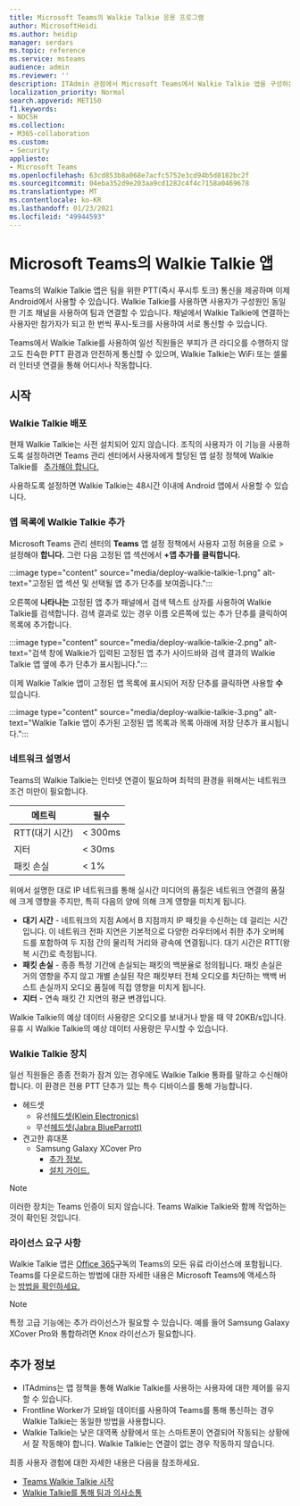 ```yaml
---
title: Microsoft Teams의 Walkie Talkie 응용 프로그램
author: MicrosoftHeidi
ms.author: heidip
manager: serdars
ms.topic: reference
ms.service: msteams
audience: admin
ms.reviewer: ''
description: ITAdmin 관점에서 Microsoft Teams에서 Walkie Talkie 앱을 구성하는 방법
localization_priority: Normal
search.appverid: MET150
f1.keywords:
- NOCSH
ms.collection:
- M365-collaboration
ms.custom:
- Security
appliesto:
- Microsoft Teams
ms.openlocfilehash: 63cd853b8a068e7acfc5752e3cd94b5d0102bc2f
ms.sourcegitcommit: 04eba352d9e203aa9cd1282c4f4c7158a0469678
ms.translationtype: MT
ms.contentlocale: ko-KR
ms.lasthandoff: 01/23/2021
ms.locfileid: "49944593"
---
```

# <a name="walkie-talkie-app-in-microsoft-teams"></a>Microsoft Teams의 Walkie Talkie 앱

Teams의 Walkie Talkie 앱은 팀을 위한 PTT(즉시 푸시투 토크) 통신을 제공하며 이제 Android에서 사용할 수 있습니다. Walkie Talkie를 사용하면 사용자가 구성원인 동일한 기조 채널을 사용하여 팀과 연결할 수 있습니다. 채널에서 Walkie Talkie에 연결하는 사용자만 참가자가 되고 한 번씩 푸시-토크를 사용하여 서로 통신할 수 있습니다.

Teams에서 Walkie Talkie를 사용하여 일선 직원들은 부피가 큰 라디오를 수행하지 않고도 친숙한 PTT 환경과 안전하게 통신할 수 있으며, Walkie Talkie는 WiFi 또는 셀룰러 인터넷 연결을 통해 어디서나 작동합니다.

## <a name="getting-started"></a>시작

### <a name="deploying-walkie-talkie"></a>Walkie Talkie 배포

현재 Walkie Talkie는 사전 설치되어 있지 않습니다. 조직의 사용자가 이 기능을 사용하도록 설정하려면 Teams 관리 센터에서 [](teams-app-setup-policies.md)사용자에게 할당된 앱 설정 정책에 Walkie Talkie를   [추가해야 합니다.](https://admin.teams.microsoft.com/)

사용하도록 설정하면 Walkie Talkie는 48시간 이내에 Android 앱에서 사용할 수 있습니다.

### <a name="adding-walkie-talkie-to-your-app-list"></a>앱 목록에 Walkie Talkie 추가

Microsoft Teams 관리 센터의 **Teams** 앱 설정 정책에서 사용자 고정 허용을 으로  >  설정해야 **합니다.**  그런 다음 고정된 앱 섹션에서 **+앱 추가를 클릭합니다.**

:::image type="content" source="media/deploy-walkie-talkie-1.png" alt-text="고정된 앱 섹션 및 선택될 앱 추가 단추를 보여줍니다.":::

오른쪽에 **나타나는** 고정된 앱 추가 패널에서 검색  텍스트 상자를 사용하여 Walkie Talkie를 검색합니다. 검색 결과로 있는 경우 이름  오른쪽에 있는 추가 단추를 클릭하여 목록에 추가합니다.

:::image type="content" source="media/deploy-walkie-talkie-2.png" alt-text="검색 창에 Walkie가 입력된 고정된 앱 추가 사이드바와 검색 결과의 Walkie Talkie 앱 옆에 추가 단추가 표시됩니다.":::

이제 Walkie Talkie 앱이 고정된 앱 목록에 표시되어 저장 단추를 클릭하면 사용할 **수** 있습니다.

:::image type="content" source="media/deploy-walkie-talkie-3.png" alt-text="Walkie Talkie 앱이 추가된 고정된 앱 목록과 목록 아래에 저장 단추가 표시됩니다.":::

### <a name="network-documentation"></a>네트워크 설명서

Teams의 Walkie Talkie는 인터넷 연결이 필요하며 최적의 환경을 위해서는 네트워크 조건 미만이 필요합니다.

|메트릭 | 필수 |
|---|---|
|RTT(대기 시간) | < 300ms |
|지터 |< 30ms |
|패킷 손실 |< 1% |

위에서 설명한 대로 IP 네트워크를 통해 실시간 미디어의 품질은 네트워크 연결의 품질에 크게 영향을 주지만, 특히 다음의 양에 의해 크게 영향을 미치게 됩니다.

- **대기 시간** - 네트워크의 지점 A에서 B 지점까지 IP 패킷을 수신하는 데 걸리는 시간입니다. 이 네트워크 전파 지연은 기본적으로 다양한 라우터에서 취한 추가 오버헤드를 포함하여 두 지점 간의 물리적 거리와 광속에 연결됩니다. 대기 시간은 RTT(왕복 시간)로 측정됩니다.
- **패킷 손실** - 종종 특정 기간에 손실되는 패킷의 백분율로 정의됩니다. 패킷 손실은 거의 영향을 주지 않고 개별 손실된 작은 패킷부터 전체 오디오를 차단하는 백백 버스트 손실까지 오디오 품질에 직접 영향을 미치게 됩니다.
- **지터** - 연속 패킷 간 지연의 평균 변경입니다.

Walkie Talkie의 예상 데이터 사용량은 오디오를 보내거나 받을 때 약 20KB/s입니다. 유휴 시 Walkie Talkie의 예상 데이터 사용량은 무시할 수 있습니다.

### <a name="walkie-talkie-devices"></a>Walkie Talkie 장치

일선 직원들은 종종 전화가 잠겨 있는 경우에도 Walkie Talkie 통화를 말하고 수신해야 합니다. 이 환경은 전용 PTT 단추가 있는 특수 디바이스를 통해 가능합니다.

- 헤드셋
  - 유선[헤드셋(Klein Electronics)](https://www.kleinelectronics.com/poc-accessories/mtwt/)
  - 무선[헤드셋(Jabra BlueParrott)](https://www.blueparrott.com/microsoft-teams-walkie-talkie)
- 견고한 휴대폰
  - Samsung Galaxy XCover Pro
    - [추가 정보.](https://www.samsung.com/us/business/products/mobile/phones/galaxy-xcover-pro/)
    - [설치 가이드.](https://docs.samsungknox.com/admin/knox-service-plugin/intune-teams.htm)

> [!NOTE]
> 이러한 장치는 Teams 인증이 되지 않습니다. Teams Walkie Talkie와 함께 작업하는 것이 확인된 것입니다.

### <a name="license-requirements"></a>라이선스 요구 사항

Walkie Talkie 앱은 [Office 365](https://docs.microsoft.com/MicrosoftTeams/office-365-licensing)구독의 Teams의 모든 유료 라이선스에 포함됩니다. Teams를 다운로드하는 방법에 대한 자세한 내용은 Microsoft Teams에 액세스하는 [방법을 확인하세요.](https://support.office.com/article/fc7f1634-abd3-4f26-a597-9df16e4ca65b)

> [!NOTE]
> 특정 고급 기능에는 추가 라이선스가 필요할 수 있습니다. 예를 들어 Samsung Galaxy XCover Pro와 통합하려면 Knox 라이선스가 필요합니다.

## <a name="further-information"></a>추가 정보

- ITAdmins는 앱 정책을 통해 Walkie Talkie를 사용하는 사용자에 대한 제어를 유지할 수 있습니다.
- Frontline Worker가 모바일 데이터를 사용하여 Teams를 통해 통신하는 경우 Walkie Talkie는 동일한 방법을 사용합니다.
- Walkie Talkie는 낮은 대역폭 상황에서 또는 스마트폰이 연결되어 작동되는 상황에서 잘 작동해야 합니다. Walkie Talkie는 연결이 없는 경우 작동하지 않습니다.

최종 사용자 경험에 대한 자세한 내용은 다음을 참조하세요.

- [Teams Walkie Talkie 시작](https://support.microsoft.com/office/get-started-with-teams-walkie-talkie-25bdc3d5-bbb2-41b7-89bf-650fae0c8e0c)
- [Walkie Talkie를 통해 팀과 의사소통](https://support.microsoft.com/office/communicate-with-your-team-in-walkie-talkie-e4342550-5516-4451-b9ec-93166b60f8a4)

